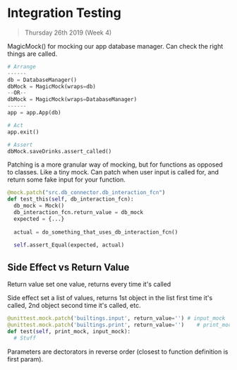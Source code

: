 # Integration Testing

> Thursday 26th 2019 (Week 4)

MagicMock() for mocking our app database manager. Can check the right things are called.

```python
# Arrange
------
db = DatabaseManager()
dbMock = MagicMock(wraps=db)
--OR--
dbMock = MagicMock(wraps=DatabaseManager)
------
app = app.App(db)

# Act
app.exit()

# Assert
dbMock.saveDrinks.assert_called()
```

Patching is a more granular way of mocking, but for functions as opposed to classes. Like a tiny mock. Can patch when user input is called for, and return some fake input for your function.

```python
@mock.patch("src.db_connector.db_interaction_fcn")
def test_this(self, db_interaction_fcn):
  db_mock = Mock()
  db_interaction_fcn.return_value = db_mock
  expected = {...}
  
  actual = do_something_that_uses_db_interaction_fcn()
  
  self.assert_Equal(expected, actual)
```

## Side Effect vs Return Value

Return value set one value, returns every time it's called

Side effect set a list of values, returns 1st object in the list first time it's called, 2nd object second time it's called, etc.

```python
@unittest.mock.patch('builtings.input', return_value='') # input_mock
@unittest.mock.patch('builtings.print', return_value='')	# print_mock
def test(self, print_mock, input_mock):
  # Stuff
```

Parameters are dectorators in reverse order (closest to function definition is first param).
